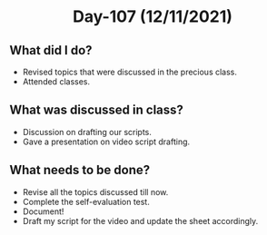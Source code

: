  <h1 align="center"> Day-107 (12/11/2021) </h1> 
 
 ## What did I do? 
 - Revised topics that were discussed in the precious class.
 - Attended classes.
 
 ## What was discussed in class?
 - Discussion on drafting our scripts.
 - Gave a presentation on video script drafting.
 
 ## What needs to be done?
 - Revise all the topics discussed till now.
 - Complete the self-evaluation test.
 - Document!
 - Draft my script for the video and update the sheet accordingly.
